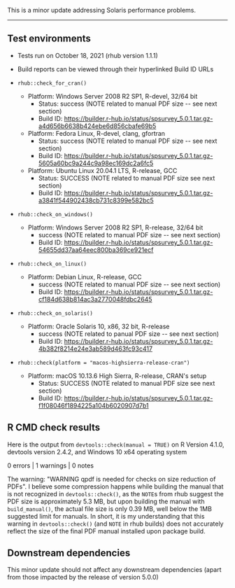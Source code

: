 This is a minor update addressing Solaris performance problems.

-------

## Test environments

* Tests run on October 18, 2021 (rhub version 1.1.1)

* Build reports can be viewed through their hyperlinked Build ID URLs

* `rhub::check_for_cran()`
    * Platform: Windows Server 2008 R2 SP1, R-devel, 32/64 bit
        * Status: success (NOTE related to manual PDF size -- see next section)
        * Build ID: https://builder.r-hub.io/status/spsurvey_5.0.1.tar.gz-a4d656b6638b424ebe6d856cbafe69b5
    * Platform: Fedora Linux, R-devel, clang, gfortran
        * Status: success (NOTE related to manual PDF size -- see next section)
        * Build ID: https://builder.r-hub.io/status/spsurvey_5.0.1.tar.gz-5605a60bc9a244c9a98ec169dc2a6fc5
    * Platform: Ubuntu Linux 20.04.1 LTS, R-release, GCC
        * Status: SUCCESS (NOTE related to manual PDF size see next section)
        * Build ID: https://builder.r-hub.io/status/spsurvey_5.0.1.tar.gz-a3841f544902438cb731c8399e582bc5
        
* `rhub::check_on_windows()`
    * Platform: Windows Server 2008 R2 SP1, R-release, 32/64 bit
        * success (NOTE related to manual PDF size -- see next section)
        * Build ID: https://builder.r-hub.io/status/spsurvey_5.0.1.tar.gz-54655dd37aa64eec800ba369ce921ecf
        
* `rhub::check_on_linux()`
    * Platform: Debian Linux, R-release, GCC
        * success (NOTE related to manual PDF size -- see next section)
        * Build ID: https://builder.r-hub.io/status/spsurvey_5.0.1.tar.gz-cf184d638b814ac3a2770048fdbc2645
        
* `rhub::check_on_solaris()`
    * Platform: Oracle Solaris 10, x86, 32 bit, R-release
        * success (NOTE related to panual PDF size -- see next section)
        * Build ID: https://builder.r-hub.io/status/spsurvey_5.0.1.tar.gz-4b382f8214e24e3ab589d463fc93c417 
        
* `rhub::check(platform = "macos-highsierra-release-cran")`
    * Platform: macOS 10.13.6 High Sierra, R-release, CRAN's setup
        * Status: SUCCESS (NOTE related to manual PDF size see next section)
        * Build ID: https://builder.r-hub.io/status/spsurvey_5.0.1.tar.gz-f1f08046f1894225a104b6020907d7b1
        
## R CMD check results

Here is the output from `devtools::check(manual = TRUE)` on R Version 4.1.0,
devtools version 2.4.2, and Windows 10 x64 operating system

0 errors | 1 warnings | 0 notes

The warning: "WARNING qpdf is needed for checks on size reduction of PDFs". I
believe some compression happens while building the manual that is not recognized
in `devtools::check()`, as the `NOTE`s from rhub suggest the PDF size is approximately 
5.3 MB, but upon building the manual with `build_manual()`, the actual file size is
only 0.39 MB, well below the 1MB suggested limit for manuals. In short, it is my understanding that this
warning in `devtools::check()` (and `NOTE` in rhub builds) does not accurately
reflect the size of the final PDF manual installed upon package build.

## Downstream dependencies

This minor update should not affect any downstream dependencies (apart from those impacted by the release of version 5.0.0)
